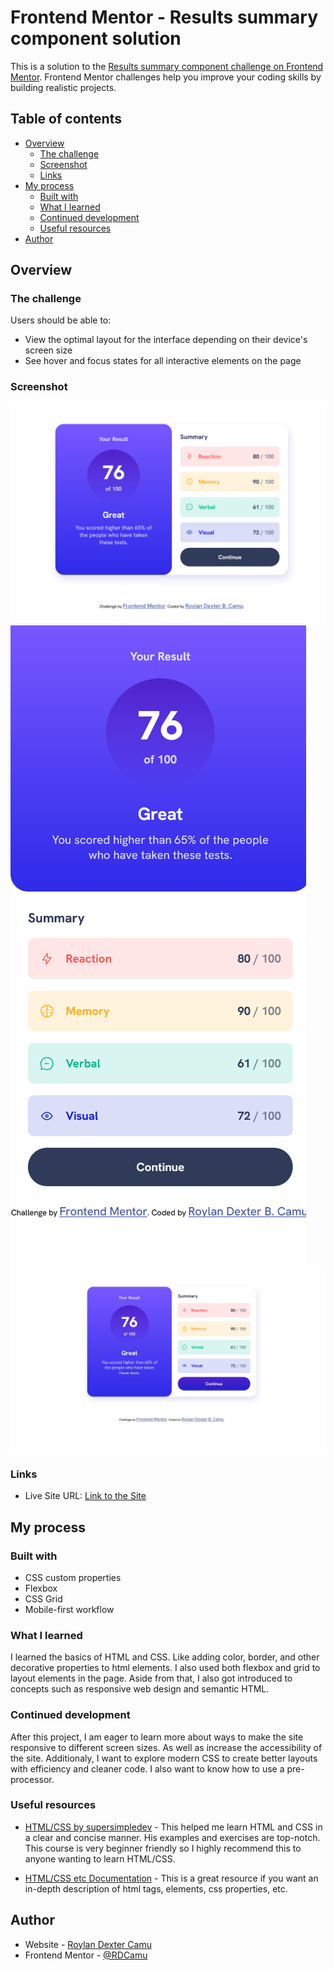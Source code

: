 # Frontend Mentor - Results summary component solution

This is a solution to the [Results summary component challenge on Frontend Mentor](https://www.frontendmentor.io/challenges/results-summary-component-CE_K6s0maV). Frontend Mentor challenges help you improve your coding skills by building realistic projects. 

## Table of contents

- [Overview](#overview)
  - [The challenge](#the-challenge)
  - [Screenshot](#screenshot)
  - [Links](#links)
- [My process](#my-process)
  - [Built with](#built-with)
  - [What I learned](#what-i-learned)
  - [Continued development](#continued-development)
  - [Useful resources](#useful-resources)
- [Author](#author)


## Overview

### The challenge

Users should be able to:

- View the optimal layout for the interface depending on their device's screen size
- See hover and focus states for all interactive elements on the page

### Screenshot


![Desktop Design](readme-assets/desktop-design.png)
![Mobile Design](readme-assets/mobile-design.png)
![Active State](readme-assets/active-state.jpg)

### Links

- Live Site URL: [Link to the Site](https://rdcamu.github.io/frontendmentor-project5/)

## My process

### Built with

- CSS custom properties
- Flexbox
- CSS Grid
- Mobile-first workflow


### What I learned

I learned the basics of HTML and CSS. Like adding color, border, and other decorative properties to html elements. I also used both flexbox and grid to layout elements in the page. Aside from that, I also got introduced to concepts such as responsive web design and semantic HTML.


### Continued development

After this project, I am eager to learn more about ways to make the site responsive to different screen sizes. As well as increase the accessibility of the site. Additionaly, I want to explore modern CSS to create better layouts with efficiency and cleaner code. I also want to know how to use a pre-processor.

### Useful resources

- [HTML/CSS by supersimpledev](https://www.youtube.com/watch?v=G3e-cpL7ofc&t=22302s&pp=ygUXc3VwZXJzaW1wbGVkZXYgaHRtbCBjc3M%3D) - This helped me learn HTML and CSS in a clear and concise manner. His examples and exercises are top-notch. This course is very beginner friendly so I highly recommend this to anyone wanting to learn HTML/CSS.

- [HTML/CSS etc Documentation](https://developer.mozilla.org/en-US/) - This is a great resource if you want an in-depth description of html tags, elements, css properties, etc.


## Author

- Website - [Roylan Dexter Camu](https://rdcamu.github.io/)
- Frontend Mentor - [@RDCamu](https://www.frontendmentor.io/profile/RDCamu)

